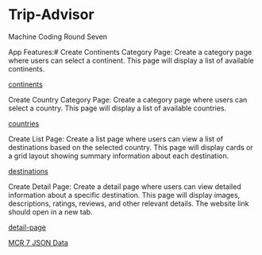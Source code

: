 # Trip-Advisor
Machine Coding Round Seven


App Features:#
Create Continents Category Page: Create a category page where users can select a continent. This page will display a list of available continents.

[continents](https://res.cloudinary.com/krishanucloud/image/upload/v1688894806/mcr71_scphy4.png)

Create Country Category Page: Create a category page where users can select a country. This page will display a list of available countries.

[countries](https://res.cloudinary.com/krishanucloud/image/upload/v1688894803/mcr72_knqqpj.png)

Create List Page: Create a list page where users can view a list of destinations based on the selected country. This page will display cards or a grid layout showing summary information about each destination.

[destinations](https://res.cloudinary.com/krishanucloud/image/upload/v1688894803/mcr73_x9xavf.png)

Create Detail Page: Create a detail page where users can view detailed information about a specific destination. This page will display images, descriptions, ratings, reviews, and other relevant details. The website link should open in a new tab.

[detail-page](https://res.cloudinary.com/krishanucloud/image/upload/v1688894802/mcr74_bcxg61.png)

[MCR 7 JSON Data](https://chartreuse-bike-cf7.notion.site/MCR-7-JSON-Data-61909915273f4b47a546162d82fe0cbe)
